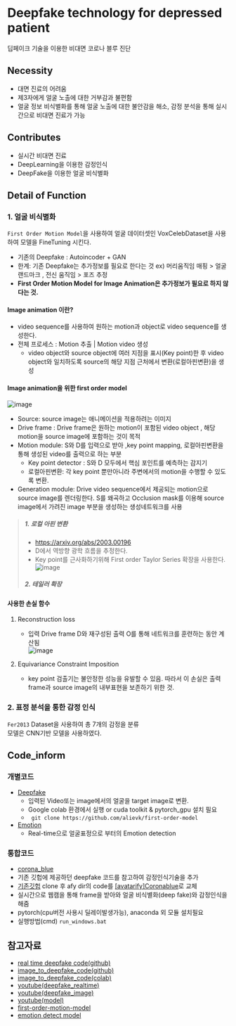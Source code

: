 # Deepfake technology for depressed patient  
딥페이크 기술을 이용한 비대면 코로나 블루 진단

## Necessity
- 대면 진료의 어려움
- 제3자에게 얼굴 노출에 대한 거부감과 불편함
- 얼굴 정보 비식별화를 통해 얼굴 노출에 대한 불안감을 해소, 감정 분석을 통해 실시간으로 비대면 진료가 가능 

## Contributes
- 실시간 비대면 진료
- DeepLearning을 이용한 감정인식
- DeepFake을 이용한 얼굴 비식별화

## Detail of Function
### 1. 얼굴 비식별화
 ```First Order Motion Model```을 사용하여 얼굴 데이터셋인 VoxCelebDataset을 사용하여 모델을 FineTuning 시킨다.
- 기존의 Deepfake : Autoincoder + GAN
- 한계: 기존 Deepfake는 추가정보를 필요로 한다는 것 ex) 머리움직임 매핑 > 얼굴 랜드마크 , 전신 움직임 > 포즈 추정
- **First Order Motion Model for Image Animation은 추가정보가 필요로 하지 않다는 것.**

#### Image animation 이란?
- video sequence를 사용하여 원하는 motion과 object로 video sequence를 생성한다. 
- 전체 프로세스 : Motion 추출 | Motion video 생성
  - video object와 source object에 여러 지점을 표시(Key point)한 후 video object와 일치하도록 source의 해당 지점 근처에서 변환(로컬아핀변환)을 생성

#### Image animation을 위한 first order model
![image](https://user-images.githubusercontent.com/70633080/147919500-6ab1af0c-5392-4160-baba-2aaf4e44ff3b.png)
- Source: source image는 애니메이션을 적용하려는 이미지
- Drive frame : Drive frame은 원하는 motion이 포함된 video object , 해당 motion을 source image에 포함하는 것이 목적
- Motion module: S와 D를 입력으로 받아 ,key point mapping, 로컬아핀변환을 통해 생성된 video를 출력으로 하는 부분
   - Key point detector : S와 D 모두에서 핵심 포인트를 예측하는 감지기 
   - 로컬아핀변환: 각 key point 뿐만아니라 주변에서의 motion을 수행할 수 있도록 변환.  
- Generation module: Drive video sequence에서 제공되는 motion으로 source image를 렌더링한다. S를 왜곡하고 Occlusion mask를 이용해 source image에서 가려진 image 부분을 생성하는 생성네트워크를 사용

> ##### 1. 로컬 아핀 변환
> - https://arxiv.org/abs/2003.00196 
> - D에서 역방향 광학 흐름을 추정한다. 
> - Key point를 근사화하기위해 First order Taylor Series 확장을 사용한다.
> ![image](https://user-images.githubusercontent.com/70633080/147630848-2486179c-d174-4dac-b75f-d32d6120e9a0.png)
> ##### 2. 테일러 확장
> 
#### 사용한 손실 함수
1. Reconstruction loss
   - 입력 Drive frame D와 재구성된 출력 O를 통해 네트워크를 훈련하는 동안 계산됨\
   ![image](https://user-images.githubusercontent.com/70633080/147633118-b9387bbc-29a6-4774-adac-ef6fc038dcf0.png)

2. Equivariance Constraint Imposition
   - key point 검출기는 불안정한 성능을 유발할 수 있음. 따라서 이 손실은 출력 frame과 source image의 내부표현을 보존하기 위한 것.
   
### 2. 표정 분석을 통한 감정 인식
```Fer2013``` Dataset을 사용하여 총 7개의 감정을 분류    
모델은 CNN기반 모델을 사용하였다.

## Code_inform
### 개별코드
- [Deepfake](https://github.com/ShrimpSnack/DeepFake_project/blob/main/code/Deepfake_face.ipynb)
  - 입력된 Video또는 image에서의 얼굴을 target image로 변환.
  - Google colab 환경에서 실행 or cuda toolkit & pytorch_gpu 설치 필요
  - ``` git clone https://github.com/alievk/first-order-model```
- [Emotion](https://github.com/ShrimpSnack/DeepFake_project/blob/main/code/Emotion.ipynb)
  - Real-time으로 얼굴표정으로 부터의 Emotion detection
### 통합코드
- [corona_blue](https://github.com/sugyeong-yu/DeepFake_project/tree/main/code/%5Bavatarify%5DCoronablue)
 - 기존 깃헙에 제공하던 deepfake 코드를 참고하여 감정인식기술을 추가
 - [기존깃헙](https://github.com/sugyeong-yu/avatarify-python) clone 후 afy dir의 code를 [[avatarify]Coronablue](https://github.com/sugyeong-yu/DeepFake_project/tree/main/code/%5Bavatarify%5DCoronablue)로 교체
 - 실시간으로 웹캠을 통해 frame을 받아와 얼굴 비식별화(deep fake)와 감정인식을 해줌
 - pytorch(cpu버전 사용시 딜레이발생가능), anaconda 외 모듈 설치필요
- 실행방법(cmd) ``` run_windows.bat ```

## 참고자료
- [real time deepfake code(github)](https://github.com/sugyeong-yu/avatarify-python)
- [image_to_deepfake_code(github)](https://github.com/alievk/first-order-model)
- [image_to_deepfake_code(colab)](https://colab.research.google.com/drive/1EwBV9XAmiXRFQ5WDa-k-sE4ZKRvDQU4j?usp=sharing)
- [youtube(deepfake_realtime)](https://www.youtube.com/watch?v=ItA_24srjyI&t=598s)
- [youtube(deepfake_image)](https://www.youtube.com/watch?v=sKDPunhmzkk)
- [youtube(model)](https://youtu.be/u-0cQ-grXBQ)
- [first-order-motion-model](https://rubikscode.net/2020/05/25/create-deepfakes-in-5-minutes-with-first-order-model-method/)
- [emotion detect model](https://github.com/petercunha/Emotion)
